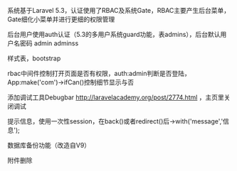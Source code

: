系统基于Laravel 5.3，认证使用了RBAC及系统Gate，RBAC主要产生后台菜单，Gate细化小菜单并进行更细的权限管理

后台用户使用auth认证（5.3的多用户系统guard功能，表admins），后台默认用户名密码 admin adminss

样式表，bootstrap

rbac中间件控制打开页面是否有权限，auth:admin判断是否登陆，App:make('com')->ifCan()控制细节显示与否

添加调试工具Debugbar http://laravelacademy.org/post/2774.html ，主页里关闭调试

提示信息，使用一次性session，在back()或者redirect()后->with('message','信息');

数据库备份功能（改造自V9）

附件删除
